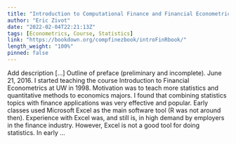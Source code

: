 ```yaml
---
title: "Introduction to Computational Finance and Financial Econometrics with R"
author: "Eric Zivot"
date: "2022-02-04T22:21:13Z"
tags: [Econometrics, Course, Statistics]
link: "https://bookdown.org/compfinezbook/introFinRbook/"
length_weight: "100%"
pinned: false
---
```


Add description [...] Outline of preface (preliminary and incomplete). June 21, 2016. I started teaching the course Introduction to Financial Econometrics at UW in 1998. Motivation was to teach more statistics and quantitative methods to economics majors. I found that combining statistics topics with finance applications was very effective and popular. Early classes used Microsoft Excel as the main software tool (R was not around then). Experience with Excel was, and still is, in high demand by employers in the finance industry. However, Excel is not a good tool for doing statistics. In early  ...
